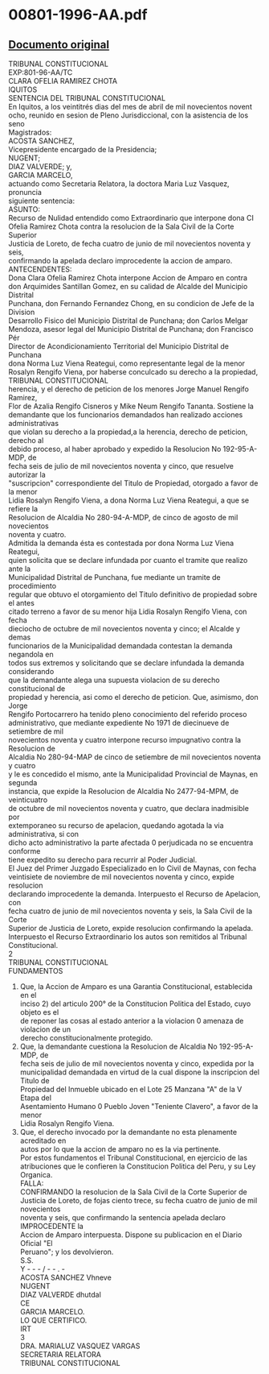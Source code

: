 
00801-1996-AA.pdf
=================
  
[Documento original](https://tc.gob.pe/jurisprudencia/1998/00801-1996-AA.pdf)  
---  
TRIBUNAL CONSTITUCIONAL  
EXP:801-96-AA/TC  
CLARA OFELIA RAMIREZ CHOTA  
IQUITOS  
SENTENCIA DEL TRIBUNAL CONSTITUCIONAL  
En Iquitos, a los veintitrés dias del mes de abril de mil novecientos novent  
ocho, reunido en sesion de Pleno Jurisdiccional, con la asistencia de los seno  
Magistrados:  
ACOSTA SANCHEZ,  
Vicepresidente encargado de la Presidencia;  
NUGENT;  
DIAZ VALVERDE; y,  
GARCIA MARCELO,  
actuando como Secretaria Relatora, la doctora Maria Luz Vasquez, pronuncia  
siguiente sentencia:  
ASUNTO:  
Recurso de Nulidad entendido como Extraordinario que interpone dona CI  
Ofelia Ramirez Chota contra la resolucion de la Sala Civil de la Corte Superior  
Justicia de Loreto, de fecha cuatro de junio de mil novecientos noventa y seis,  
confirmando la apelada declaro improcedente la accion de amparo.  
ANTECENDENTES:  
Dona Clara Ofelia Ramirez Chota interpone Accion de Amparo en contra  
don Arquimides Santillan Gomez, en su calidad de Alcalde del Municipio Distrital  
Punchana, don Fernando Fernandez Chong, en su condicion de Jefe de la Division  
Desarrollo Fisico del Municipio Distrital de Punchana; don Carlos Melgar  
Mendoza, asesor legal del Municipio Distrital de Punchana; don Francisco Pér  
Director de Acondicionamiento Territorial del Municipio Distrital de Punchana  
dona Norma Luz Viena Reategui, como representante legal de la menor  
Rosalyn Rengifo Viena, por haberse conculcado su derecho a la propiedad,  
TRIBUNAL CONSTITUCIONAL  
herencia, y el derecho de peticion de los menores Jorge Manuel Rengifo Ramirez,  
Flor de Azalia Rengifo Cisneros y Mike Neum Rengifo Tananta. Sostiene la  
demandante que los funcionarios demandados han realizado acciones administrativas  
que violan su derecho a la propiedad,a la herencia, derecho de peticion, derecho al  
debido proceso, al haber aprobado y expedido la Resolucion No 192-95-A-MDP, de  
fecha seis de julio de mil novecientos noventa y cinco, que resuelve autorizar la  
"suscripcion" correspondiente del Titulo de Propiedad, otorgado a favor de la menor  
Lidia Rosalyn Rengifo Viena, a dona Norma Luz Viena Reategui, a que se refiere la  
Resolucion de Alcaldia No 280-94-A-MDP, de cinco de agosto de mil novecientos  
noventa y cuatro.  
Admitida la demanda ésta es contestada por dona Norma Luz Viena Reategui,  
quien solicita que se declare infundada por cuanto el tramite que realizo ante la  
Municipalidad Distrital de Punchana, fue mediante un tramite de procedimiento  
regular que obtuvo el otorgamiento del Titulo definitivo de propiedad sobre el antes  
citado terreno a favor de su menor hija Lidia Rosalyn Rengifo Viena, con fecha  
dieciocho de octubre de mil novecientos noventa y cinco; el Alcalde y demas  
funcionarios de la Municipalidad demandada contestan la demanda negandola en  
todos sus extremos y solicitando que se declare infundada la demanda considerando  
que la demandante alega una supuesta violacion de su derecho constitucional de  
propiedad y herencia, asi como el derecho de peticion. Que, asimismo, don Jorge  
Rengifo Portocarrero ha tenido pleno conocimiento del referido proceso  
administrativo, que mediante expediente No 1971 de diecinueve de setiembre de mil  
novecientos noventa y cuatro interpone recurso impugnativo contra la Resolucion de  
Alcaldia No 280-94-MAP de cinco de setiembre de mil novecientos noventa y cuatro  
y le es concedido el mismo, ante la Municipalidad Provincial de Maynas, en segunda  
instancia, que expide la Resolucion de Alcaldia No 2477-94-MPM, de veinticuatro  
de octubre de mil novecientos noventa y cuatro, que declara inadmisible por  
extemporaneo su recurso de apelacion, quedando agotada la via administrativa, si con  
dicho acto administrativo la parte afectada 0 perjudicada no se encuentra conforme  
tiene expedito su derecho para recurrir al Poder Judicial.  
El Juez del Primer Juzgado Especializado en lo Civil de Maynas, con fecha  
veintisiete de noviembre de mil novecientos noventa y cinco, expide resolucion  
declarando improcedente la demanda. Interpuesto el Recurso de Apelacion, con  
fecha cuatro de junio de mil novecientos noventa y seis, la Sala Civil de la Corte  
Superior de Justicia de Loreto, expide resolucion confirmando la apelada.  
Interpuesto el Recurso Extraordinario los autos son remitidos al Tribunal  
Constitucional.  
2  
TRIBUNAL CONSTITUCIONAL  
FUNDAMENTOS  
1. Que, la Accion de Amparo es una Garantia Constitucional, establecida en el  
inciso 2) del articulo 200° de la Constitucion Politica del Estado, cuyo objeto es el  
de reponer las cosas al estado anterior a la violacion 0 amenaza de violacion de un  
derecho constitucionalmente protegido.  
2. Que, la demandante cuestiona la Resolucion de Alcaldia No 192-95-A-MDP, de  
fecha seis de julio de mil novecientos noventa y cinco, expedida por la  
municipalidad demandada en virtud de la cual dispone la inscripcion del Titulo de  
Propiedad del Inmueble ubicado en el Lote 25 Manzana "A" de la V Etapa del  
Asentamiento Humano 0 Pueblo Joven "Teniente Clavero", a favor de la menor  
Lidia Rosalyn Rengifo Viena.  
3. Que, el derecho invocado por la demandante no esta plenamente acreditado en  
autos por lo que la accion de amparo no es la via pertinente.  
Por estos fundamentos el Tribunal Constitucional, en ejercicio de las  
atribuciones que le confieren la Constitucion Politica del Peru, y su Ley Organica.  
FALLA:  
CONFIRMANDO la resolucion de la Sala Civil de la Corte Superior de  
Justicia de Loreto, de fojas ciento trece, su fecha cuatro de junio de mil novecientos  
noventa y seis, que confirmando la sentencia apelada declaro IMPROCEDENTE la  
Accion de Amparo interpuesta. Dispone su publicacion en el Diario Oficial "El  
Peruano"; y los devolvieron.  
S.S.  
Y - - - / - - . -  
ACOSTA SANCHEZ Vhneve  
NUGENT  
DIAZ VALVERDE dhutdal  
CE  
GARCIA MARCELO.  
LO QUE CERTIFICO.  
IRT  
3  
DRA. MARIALUZ VASQUEZ VARGAS  
SECRETARIA RELATORA  
TRIBUNAL CONSTITUCIONAL